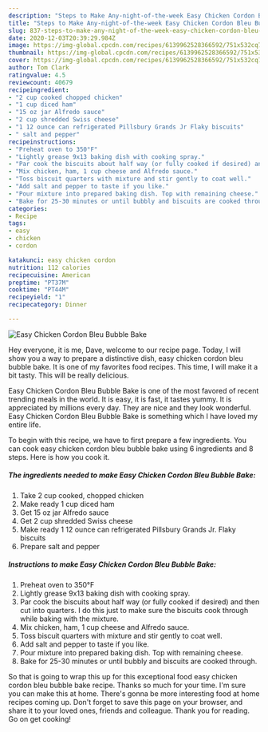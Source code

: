 ```yaml
---
description: "Steps to Make Any-night-of-the-week Easy Chicken Cordon Bleu Bubble Bake"
title: "Steps to Make Any-night-of-the-week Easy Chicken Cordon Bleu Bubble Bake"
slug: 837-steps-to-make-any-night-of-the-week-easy-chicken-cordon-bleu-bubble-bake
date: 2020-12-03T20:39:29.984Z
image: https://img-global.cpcdn.com/recipes/6139962528366592/751x532cq70/easy-chicken-cordon-bleu-bubble-bake-recipe-main-photo.jpg
thumbnail: https://img-global.cpcdn.com/recipes/6139962528366592/751x532cq70/easy-chicken-cordon-bleu-bubble-bake-recipe-main-photo.jpg
cover: https://img-global.cpcdn.com/recipes/6139962528366592/751x532cq70/easy-chicken-cordon-bleu-bubble-bake-recipe-main-photo.jpg
author: Tom Clark
ratingvalue: 4.5
reviewcount: 40679
recipeingredient:
- "2 cup cooked chopped chicken"
- "1 cup diced ham"
- "15 oz jar Alfredo sauce"
- "2 cup shredded Swiss cheese"
- "1 12 ounce can refrigerated Pillsbury Grands Jr Flaky biscuits"
- " salt and pepper"
recipeinstructions:
- "Preheat oven to 350°F"
- "Lightly grease 9x13 baking dish with cooking spray."
- "Par cook the biscuits about half way (or fully cooked if desired) and then cut into quarters. I do this just to make sure the biscuits cook through while baking with the mixture."
- "Mix chicken, ham, 1 cup cheese and Alfredo sauce."
- "Toss biscuit quarters with mixture and stir gently to coat well."
- "Add salt and pepper to taste if you like."
- "Pour mixture into prepared baking dish. Top with remaining cheese."
- "Bake for 25-30 minutes or until bubbly and biscuits are cooked through."
categories:
- Recipe
tags:
- easy
- chicken
- cordon

katakunci: easy chicken cordon 
nutrition: 112 calories
recipecuisine: American
preptime: "PT37M"
cooktime: "PT44M"
recipeyield: "1"
recipecategory: Dinner

---
```



![Easy Chicken Cordon Bleu Bubble Bake](https://img-global.cpcdn.com/recipes/6139962528366592/751x532cq70/easy-chicken-cordon-bleu-bubble-bake-recipe-main-photo.jpg)

Hey everyone, it is me, Dave, welcome to our recipe page. Today, I will show you a way to prepare a distinctive dish, easy chicken cordon bleu bubble bake. It is one of my favorites food recipes. This time, I will make it a bit tasty. This will be really delicious.

Easy Chicken Cordon Bleu Bubble Bake is one of the most favored of recent trending meals in the world. It is easy, it is fast, it tastes yummy. It is appreciated by millions every day. They are nice and they look wonderful. Easy Chicken Cordon Bleu Bubble Bake is something which I have loved my entire life.




To begin with this recipe, we have to first prepare a few ingredients. You can cook easy chicken cordon bleu bubble bake using 6 ingredients and 8 steps. Here is how you cook it.

<!--inarticleads1-->

##### The ingredients needed to make Easy Chicken Cordon Bleu Bubble Bake:

1. Take 2 cup cooked, chopped chicken
1. Make ready 1 cup diced ham
1. Get 15 oz jar Alfredo sauce
1. Get 2 cup shredded Swiss cheese
1. Make ready 1 12 ounce can refrigerated Pillsbury Grands Jr. Flaky biscuits
1. Prepare  salt and pepper




<!--inarticleads2-->

##### Instructions to make Easy Chicken Cordon Bleu Bubble Bake:

1. Preheat oven to 350°F
1. Lightly grease 9x13 baking dish with cooking spray.
1. Par cook the biscuits about half way (or fully cooked if desired) and then cut into quarters. I do this just to make sure the biscuits cook through while baking with the mixture.
1. Mix chicken, ham, 1 cup cheese and Alfredo sauce.
1. Toss biscuit quarters with mixture and stir gently to coat well.
1. Add salt and pepper to taste if you like.
1. Pour mixture into prepared baking dish. Top with remaining cheese.
1. Bake for 25-30 minutes or until bubbly and biscuits are cooked through.




So that is going to wrap this up for this exceptional food easy chicken cordon bleu bubble bake recipe. Thanks so much for your time. I'm sure you can make this at home. There's gonna be more interesting food at home recipes coming up. Don't forget to save this page on your browser, and share it to your loved ones, friends and colleague. Thank you for reading. Go on get cooking!
